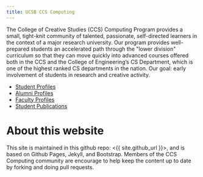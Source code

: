 ```yaml
---
title: UCSB CCS Computing
---
```


The College of Creative Studies (CCS) Computing Program provides a small, tight-knit community of talented, passionate, self-directed learners in the context of a major research university. Our program provides well-prepared students an accelerated path through the "lower division" curriculum so that they can move quickly into advanced courses offered both in the CCS and the College of Engineering’s CS Department, which is one of the highest ranked CS departments in the nation. Our goal: early involvement of students in research and creative activity.

* [Student Profiles](/students)
* [Alumni Profiles](/alumni)
* [Faculty Profiles](/faculty)
* [Student Publications](/publications)

# About this website

This site is maintained in this github repo: <{{ site.github_url }}>, and is based on Github Pages, Jekyll, and Bootstrap.   Members of the CCS Computing community are encourage to help keep the content up to date by forking and doing pull requests. 


